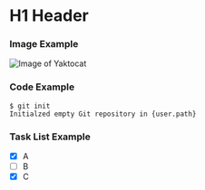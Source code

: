 # H1 Header

### Image Example

![Image of Yaktocat](https://octodex.github.com/images/yaktocat.png)

### Code Example

```
$ git init
Initialzed empty Git repository in {user.path}
```

### Task List Example

- [x] A
- [ ] B
- [X] C
